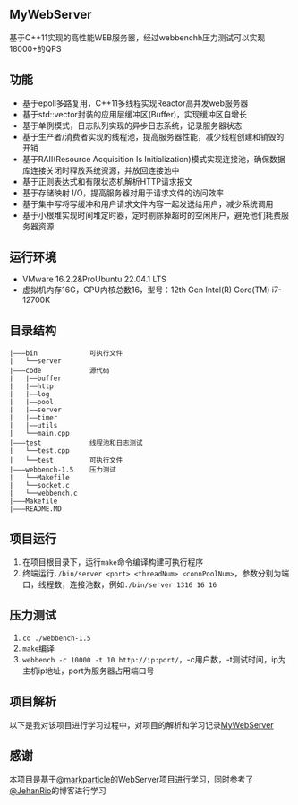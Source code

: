 ## MyWebServer
基于C++11实现的高性能WEB服务器，经过webbenchh压力测试可以实现18000+的QPS
## 功能
* 基于epoll多路复用，C++11多线程实现Reactor高并发web服务器
* 基于std::vector封装的应用层缓冲区(Buffer)，实现缓冲区自增长
* 基于单例模式，日志队列实现的异步日志系统，记录服务器状态
* 基于生产者/消费者实现的线程池，提高服务器性能，减少线程创建和销毁的开销
* 基于RAII(Resource Acquisition Is Initialization)模式实现连接池，确保数据库连接关闭时释放系统资源，并放回连接池中
* 基于正则表达式和有限状态机解析HTTP请求报文
* 基于存储映射 I/O，提高服务器对用于请求文件的访问效率
* 基于集中写将写缓冲和用户请求文件内容一起发送给用户，减少系统调用
* 基于小根堆实现时间堆定时器，定时剔除掉超时的空闲用户，避免他们耗费服务器资源
## 运行环境
* VMware 16.2.2&ProUbuntu 22.04.1 LTS
* 虚拟机内存16G，CPU内核总数16，型号：12th Gen Intel(R) Core(TM) i7-12700K
## 目录结构
```
|———bin             可执行文件
|   └──server
|———code            源代码
|   |——buffer
|   |——http
|   |——log
|   |——pool
|   |——server
|   |——timer
|   |——utils     
|   └──main.cpp
|———test            线程池和日志测试
|   └──test.cpp
|   └──test         可执行文件
|———webbench-1.5    压力测试
|   └──Makefile
|   └──socket.c         
|   └──webbench.c   
|———Makefile        
|———README.MD
```
## 项目运行
1. 在项目根目录下，运行`make`命令编译构建可执行程序
2. 终端运行`./bin/server <port> <threadNum> <connPoolNum>`，参数分别为端口，线程数，连接池数，例如`./bin/server 1316 16 16`
## 压力测试
1. `cd ./webbench-1.5`
2. `make`编译
3. `webbench -c 10000 -t 10 http://ip:port/`，-c用户数，-t测试时间，ip为主机ip地址，port为服务器占用端口号
## 项目解析
以下是我对该项目进行学习过程中，对项目的解析和学习记录[MyWebServer](https://yangkang22.notion.site/C-49f366d0e502480f9538b017ac2a0795)
## 感谢
本项目是基于[@markparticle](https://github.com/markparticle/WebServer)的WebServer项目进行学习，同时参考了[@JehanRio](https://blog.csdn.net/weixin_51322383/article/details/130464403)的博客进行学习

